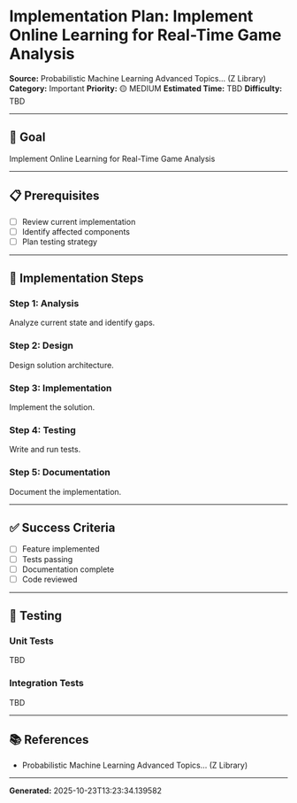 # Implementation Plan: Implement Online Learning for Real-Time Game Analysis

**Source:** Probabilistic Machine Learning Advanced Topics... (Z Library)
**Category:** Important
**Priority:** 🟡 MEDIUM
**Estimated Time:** TBD
**Difficulty:** TBD

---

## 🎯 Goal

Implement Online Learning for Real-Time Game Analysis

---

## 📋 Prerequisites

- [ ] Review current implementation
- [ ] Identify affected components
- [ ] Plan testing strategy

---

## 🔧 Implementation Steps

### Step 1: Analysis

Analyze current state and identify gaps.

### Step 2: Design

Design solution architecture.

### Step 3: Implementation

Implement the solution.

### Step 4: Testing

Write and run tests.

### Step 5: Documentation

Document the implementation.

---

## ✅ Success Criteria

- [ ] Feature implemented
- [ ] Tests passing
- [ ] Documentation complete
- [ ] Code reviewed

---

## 🧪 Testing

### Unit Tests

TBD

### Integration Tests

TBD

---

## 📚 References

- Probabilistic Machine Learning Advanced Topics... (Z Library)

---

**Generated:** 2025-10-23T13:23:34.139582
